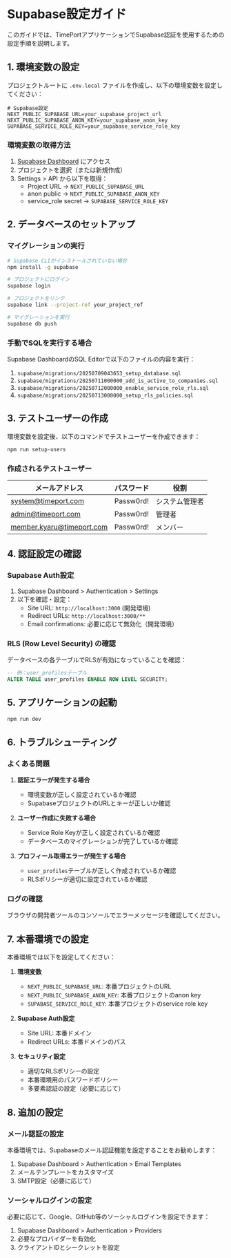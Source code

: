# Supabase設定ガイド

このガイドでは、TimePortアプリケーションでSupabase認証を使用するための設定手順を説明します。

## 1. 環境変数の設定

プロジェクトルートに `.env.local` ファイルを作成し、以下の環境変数を設定してください：

```env
# Supabase設定
NEXT_PUBLIC_SUPABASE_URL=your_supabase_project_url
NEXT_PUBLIC_SUPABASE_ANON_KEY=your_supabase_anon_key
SUPABASE_SERVICE_ROLE_KEY=your_supabase_service_role_key
```

### 環境変数の取得方法

1. [Supabase Dashboard](https://supabase.com/dashboard) にアクセス
2. プロジェクトを選択（または新規作成）
3. Settings > API から以下を取得：
   - Project URL → `NEXT_PUBLIC_SUPABASE_URL`
   - anon public → `NEXT_PUBLIC_SUPABASE_ANON_KEY`
   - service_role secret → `SUPABASE_SERVICE_ROLE_KEY`

## 2. データベースのセットアップ

### マイグレーションの実行

```bash
# Supabase CLIがインストールされていない場合
npm install -g supabase

# プロジェクトにログイン
supabase login

# プロジェクトをリンク
supabase link --project-ref your_project_ref

# マイグレーションを実行
supabase db push
```

### 手動でSQLを実行する場合

Supabase DashboardのSQL Editorで以下のファイルの内容を実行：

1. `supabase/migrations/20250709043653_setup_database.sql`
2. `supabase/migrations/20250711000000_add_is_active_to_companies.sql`
3. `supabase/migrations/20250712000000_enable_service_role_rls.sql`
4. `supabase/migrations/20250713000000_setup_rls_policies.sql`

## 3. テストユーザーの作成

環境変数を設定後、以下のコマンドでテストユーザーを作成できます：

```bash
npm run setup-users
```

### 作成されるテストユーザー

| メールアドレス            | パスワード | 役割           |
| ------------------------- | ---------- | -------------- |
| system@timeport.com       | Passw0rd!  | システム管理者 |
| admin@timeport.com        | Passw0rd!  | 管理者         |
| member.kyaru@timeport.com | Passw0rd!  | メンバー       |

## 4. 認証設定の確認

### Supabase Auth設定

1. Supabase Dashboard > Authentication > Settings
2. 以下を確認・設定：
   - Site URL: `http://localhost:3000` (開発環境)
   - Redirect URLs: `http://localhost:3000/**`
   - Email confirmations: 必要に応じて無効化（開発環境）

### RLS (Row Level Security) の確認

データベースの各テーブルでRLSが有効になっていることを確認：

```sql
-- 例：user_profilesテーブル
ALTER TABLE user_profiles ENABLE ROW LEVEL SECURITY;
```

## 5. アプリケーションの起動

```bash
npm run dev
```

## 6. トラブルシューティング

### よくある問題

1. **認証エラーが発生する場合**
   - 環境変数が正しく設定されているか確認
   - SupabaseプロジェクトのURLとキーが正しいか確認

2. **ユーザー作成に失敗する場合**
   - Service Role Keyが正しく設定されているか確認
   - データベースのマイグレーションが完了しているか確認

3. **プロフィール取得エラーが発生する場合**
   - `user_profiles`テーブルが正しく作成されているか確認
   - RLSポリシーが適切に設定されているか確認

### ログの確認

ブラウザの開発者ツールのコンソールでエラーメッセージを確認してください。

## 7. 本番環境での設定

本番環境では以下を設定してください：

1. **環境変数**
   - `NEXT_PUBLIC_SUPABASE_URL`: 本番プロジェクトのURL
   - `NEXT_PUBLIC_SUPABASE_ANON_KEY`: 本番プロジェクトのanon key
   - `SUPABASE_SERVICE_ROLE_KEY`: 本番プロジェクトのservice role key

2. **Supabase Auth設定**
   - Site URL: 本番ドメイン
   - Redirect URLs: 本番ドメインのパス

3. **セキュリティ設定**
   - 適切なRLSポリシーの設定
   - 本番環境用のパスワードポリシー
   - 多要素認証の設定（必要に応じて）

## 8. 追加の設定

### メール認証の設定

本番環境では、Supabaseのメール認証機能を設定することをお勧めします：

1. Supabase Dashboard > Authentication > Email Templates
2. メールテンプレートをカスタマイズ
3. SMTP設定（必要に応じて）

### ソーシャルログインの設定

必要に応じて、Google、GitHub等のソーシャルログインを設定できます：

1. Supabase Dashboard > Authentication > Providers
2. 必要なプロバイダーを有効化
3. クライアントIDとシークレットを設定
